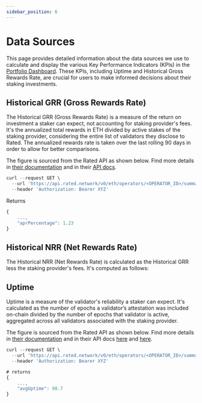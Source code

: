 ```yaml
---
sidebar_position: 6
---
```


# Data Sources

This page provides detailed information about the data sources we use to calculate and display the various Key Performance Indicators (KPIs) in the [Portfolio Dashboard](https://metamask-institutional.io/). These KPIs, including Uptime and Historical Gross Rewards Rate, are crucial for users to make informed decisions about their staking investments.

## Historical GRR (Gross Rewards Rate)

The Historical GRR (Gross Rewards Rate) is a measure of the return on investment a staker can expect, not accounting for staking provider's fees. It's the annualized total rewards in ETH divided by active stakes of the staking provider, considering the entire list of validators they disclose to Rated. The annualized rewards rate is taken over the last rolling 90 days in order to allow for better comparisons.

The figure is sourced from the Rated API as shown below. Find more details in [their documentation](https://rated.gitbook.io/rated-documentation/methodologies/ethereum-beacon-chain/network-explorer-definitions/landing-page#backward-looking-apr) and in their [API docs](https://api.rated.network/docs#/Operators/get_operator_summary_v0_eth_operators__operator_id__summary_get).

```js
curl --request GET \
  --url 'https://api.rated.network/v0/eth/operators/<OPERATOR_ID>/summary?window=all' \
  --header 'Authorization: Bearer XYZ'
```

Returns

```js
{
    ...,
    "aprPercentage": 1.23
}
```

## Historical NRR (Net Rewards Rate)

The Historical NRR (Net Rewards Rate) is calculated as the Historical GRR less the staking provider's fees. It's computed as follows:

<!--
$$
\text{{HistoricalNRR}} = \text{{HistoricalGRR}} \times \left(1 - \frac{{\text{{feePercent}}}}{100}\right)
$$ -->

## Uptime

Uptime is a measure of the validator's reliability a staker can expect. It's calculated as the number of epochs a validator’s attestation was included on-chain divided by the number of epochs that validator is active, aggregated across all validators associated with the staking provider.

The figure is sourced from the Rated API as shown below. Find more details in [their documentation](https://rated.gitbook.io/rated-documentation/methodologies/ethereum-beacon-chain/network-explorer-definitions/entity-views/top-screener#participation-rate) and in their API docs [here](https://api.rated.network/docs#/Operators/get_operator_summary_v0_eth_operators__operator_id__summary_get) and [here](https://ratedlabs.notion.site/RatedAPI-v0-documentation-4a6fce10fc7f4364a16433cba63f057b).

```js
curl --request GET \
  --url 'https://api.rated.network/v0/eth/operators/<OPERATOR_ID>/summary?window=all' \
  --header 'Authorization: Bearer XYZ'

# returns
{
    ...,
    "avgUptime": 98.7
}
```
